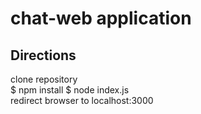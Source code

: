 # chat-web application

## Directions   
  clone repository   
 $ npm install 
 $ node index.js   
redirect browser to localhost:3000   

